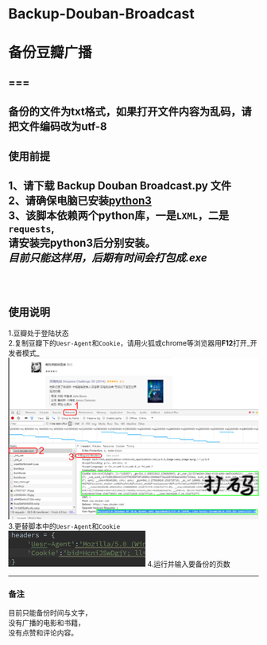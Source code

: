 # Backup-Douban-Broadcast
# 备份豆瓣广播
===
---

**备份的文件为txt格式，如果打开文件内容为乱码，请把文件编码改为utf-8**
---------------------------------------------------------------------------
## 使用前提<br>

1、请下载 Backup Douban Broadcast.py 文件<br>
2、请确保电脑已安装[python3](https://www.python.org/downloads/release/python-365/)<br>
3、该脚本依赖两个python库，一是`LXML`，二是`requests`,  
请安装完python3后分别安装。<br>
	*目前只能这样用，后期有时间会打包成.exe*<br>
<br>
<br>
---------------------------------------------------------------------------
## 使用说明<br>

1.豆瓣处于登陆状态<br>
2.复制豆瓣下的`Uesr-Agent`和`Cookie`，请用火狐或chrome等浏览器用**F12**打开_开发者模式_  
![获取cookie,Uesr-Agent](/rd/text.png)  
3.更替脚本中的`Uesr-Agent`和`Cookie`  ![image](/rd/replace.png) 
4.运行并输入要备份的页数



---------------------------------------------------------------------------
### 备注

目前只能备份时间与文字，  
没有广播的电影和书籍，  
没有点赞和评论内容。


